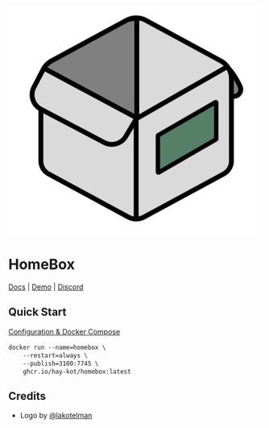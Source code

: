 [![](https://github.com/hay-kot/homebox/raw/main/docs/docs/assets/img/lilbox.svg)](https://github.com/hay-kot/homebox/blob/main/docs/docs/assets/img/lilbox.svg)

# [](https://github.com/hay-kot/homebox/blob/main/README.md#-homebox-)HomeBox

[Docs](https://hay-kot.github.io/homebox/) | [Demo](https://homebox.fly.dev) | [Discord](https://discord.gg/tuncmNrE4z)

## [](https://github.com/hay-kot/homebox/blob/main/README.md#quick-start)Quick Start

[Configuration & Docker Compose](https://hay-kot.github.io/homebox/quick-start)

```shell
docker run --name=homebox \
    --restart=always \
    --publish=3100:7745 \
    ghcr.io/hay-kot/homebox:latest
```

## [](https://github.com/hay-kot/homebox/blob/main/README.md#credits)Credits

-   Logo by [@lakotelman](https://github.com/lakotelman)